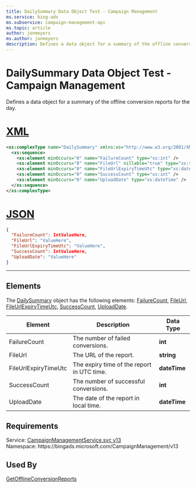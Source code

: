```yaml
---
title: DailySummary Data Object Test - Campaign Management
ms.service: bing-ads
ms.subservice: campaign-management-api
ms.topic: article
author: jonmeyers
ms.author: jonmeyers
description: Defines a data object for a summary of the offline conversion reports for the day.(test)
---
```

# DailySummary Data Object Test - Campaign Management
Defines a data object for a summary of the offline conversion reports for the day.

# [XML](#tab/xml)

```xml
<xs:complexType name="DailySummary" xmlns:xs="http://www.w3.org/2001/XMLSchema">
  <xs:sequence>
    <xs:element minOccurs="0" name="FailureCount" type="xs:int" />
    <xs:element minOccurs="0" name="FileUrl" nillable="true" type="xs:string" />
    <xs:element minOccurs="0" name="FileUrlExpiryTimeUtc" type="xs:dateTime" />
    <xs:element minOccurs="0" name="SuccessCount" type="xs:int" />
    <xs:element minOccurs="0" name="UploadDate" type="xs:dateTime" />
  </xs:sequence>
</xs:complexType>
```

# [JSON](#tab/json)

```json
{
  "FailureCount": IntValueHere,
  "FileUrl": "ValueHere",
  "FileUrlExpiryTimeUtc": "ValueHere",
  "SuccessCount": IntValueHere,
  "UploadDate": "ValueHere"
}
```

-----

## <a name="elements"></a>Elements

The [DailySummary](dailysummary.md) object has the following elements: [FailureCount](#failurecount), [FileUrl](#fileurl), [FileUrlExpiryTimeUtc](#fileurlexpirytimeutc), [SuccessCount](#successcount), [UploadDate](#uploaddate).

|Element|Description|Data Type|
|-----------|---------------|-------------|
|<a name="failurecount"></a>FailureCount|The number of failed conversions.|**int**|
|<a name="fileurl"></a>FileUrl|The URL of the report.|**string**|
|<a name="fileurlexpirytimeutc"></a>FileUrlExpiryTimeUtc|The expiry time of the report in UTC time.|**dateTime**|
|<a name="successcount"></a>SuccessCount|The number of successful conversions.|**int**|
|<a name="uploaddate"></a>UploadDate|The date of the report in local time.|**dateTime**|

## Requirements
Service: [CampaignManagementService.svc v13](https://campaign.api.bingads.microsoft.com/Api/Advertiser/CampaignManagement/v13/CampaignManagementService.svc)  
Namespace: https\://bingads.microsoft.com/CampaignManagement/v13  

## Used By
[GetOfflineConversionReports](getofflineconversionreports.md)  
